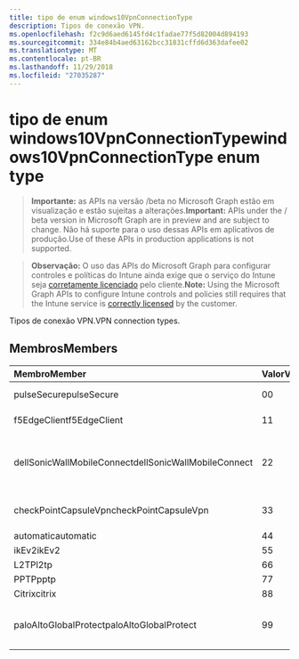 ```yaml
---
title: tipo de enum windows10VpnConnectionType
description: Tipos de conexão VPN.
ms.openlocfilehash: f2c9d6aed6145fd4c1fadae77f5d82004d894193
ms.sourcegitcommit: 334e84b4aed63162bcc31831cffd6d363dafee02
ms.translationtype: MT
ms.contentlocale: pt-BR
ms.lasthandoff: 11/29/2018
ms.locfileid: "27035287"
---
```

# <a name="windows10vpnconnectiontype-enum-type"></a><span data-ttu-id="2ffa7-103">tipo de enum windows10VpnConnectionType</span><span class="sxs-lookup"><span data-stu-id="2ffa7-103">windows10VpnConnectionType enum type</span></span>

> <span data-ttu-id="2ffa7-104">**Importante:** as APIs na versão /beta no Microsoft Graph estão em visualização e estão sujeitas a alterações.</span><span class="sxs-lookup"><span data-stu-id="2ffa7-104">**Important:** APIs under the / beta version in Microsoft Graph are in preview and are subject to change.</span></span> <span data-ttu-id="2ffa7-105">Não há suporte para o uso dessas APIs em aplicativos de produção.</span><span class="sxs-lookup"><span data-stu-id="2ffa7-105">Use of these APIs in production applications is not supported.</span></span>

> <span data-ttu-id="2ffa7-106">**Observação:** O uso das APIs do Microsoft Graph para configurar controles e políticas do Intune ainda exige que o serviço do Intune seja [corretamente licenciado](https://go.microsoft.com/fwlink/?linkid=839381) pelo cliente.</span><span class="sxs-lookup"><span data-stu-id="2ffa7-106">**Note:** Using the Microsoft Graph APIs to configure Intune controls and policies still requires that the Intune service is [correctly licensed](https://go.microsoft.com/fwlink/?linkid=839381) by the customer.</span></span>

<span data-ttu-id="2ffa7-107">Tipos de conexão VPN.</span><span class="sxs-lookup"><span data-stu-id="2ffa7-107">VPN connection types.</span></span>
## <a name="members"></a><span data-ttu-id="2ffa7-108">Membros</span><span class="sxs-lookup"><span data-stu-id="2ffa7-108">Members</span></span>
|<span data-ttu-id="2ffa7-109">Membro</span><span class="sxs-lookup"><span data-stu-id="2ffa7-109">Member</span></span>|<span data-ttu-id="2ffa7-110">Valor</span><span class="sxs-lookup"><span data-stu-id="2ffa7-110">Value</span></span>|<span data-ttu-id="2ffa7-111">Descrição</span><span class="sxs-lookup"><span data-stu-id="2ffa7-111">Description</span></span>|
|:---|:---|:---|
|<span data-ttu-id="2ffa7-112">pulseSecure</span><span class="sxs-lookup"><span data-stu-id="2ffa7-112">pulseSecure</span></span>|<span data-ttu-id="2ffa7-113">0</span><span class="sxs-lookup"><span data-stu-id="2ffa7-113">0</span></span>|<span data-ttu-id="2ffa7-114">Pulso seguro.</span><span class="sxs-lookup"><span data-stu-id="2ffa7-114">Pulse Secure.</span></span>|
|<span data-ttu-id="2ffa7-115">f5EdgeClient</span><span class="sxs-lookup"><span data-stu-id="2ffa7-115">f5EdgeClient</span></span>|<span data-ttu-id="2ffa7-116">1</span><span class="sxs-lookup"><span data-stu-id="2ffa7-116">1</span></span>|<span data-ttu-id="2ffa7-117">F5 Cliente de borda.</span><span class="sxs-lookup"><span data-stu-id="2ffa7-117">F5 Edge Client.</span></span>|
|<span data-ttu-id="2ffa7-118">dellSonicWallMobileConnect</span><span class="sxs-lookup"><span data-stu-id="2ffa7-118">dellSonicWallMobileConnect</span></span>|<span data-ttu-id="2ffa7-119">2</span><span class="sxs-lookup"><span data-stu-id="2ffa7-119">2</span></span>|<span data-ttu-id="2ffa7-120">Conexão do Dell SonicWALL Mobile.</span><span class="sxs-lookup"><span data-stu-id="2ffa7-120">Dell SonicWALL Mobile Connection.</span></span>|
|<span data-ttu-id="2ffa7-121">checkPointCapsuleVpn</span><span class="sxs-lookup"><span data-stu-id="2ffa7-121">checkPointCapsuleVpn</span></span>|<span data-ttu-id="2ffa7-122">3</span><span class="sxs-lookup"><span data-stu-id="2ffa7-122">3</span></span>|<span data-ttu-id="2ffa7-123">Verifique o ponto Cápsula VPN.</span><span class="sxs-lookup"><span data-stu-id="2ffa7-123">Check Point Capsule VPN.</span></span>|
|<span data-ttu-id="2ffa7-124">automatic</span><span class="sxs-lookup"><span data-stu-id="2ffa7-124">automatic</span></span>|<span data-ttu-id="2ffa7-125">4</span><span class="sxs-lookup"><span data-stu-id="2ffa7-125">4</span></span>|<span data-ttu-id="2ffa7-126">Automático.</span><span class="sxs-lookup"><span data-stu-id="2ffa7-126">Automatic.</span></span>|
|<span data-ttu-id="2ffa7-127">ikEv2</span><span class="sxs-lookup"><span data-stu-id="2ffa7-127">ikEv2</span></span>|<span data-ttu-id="2ffa7-128">5</span><span class="sxs-lookup"><span data-stu-id="2ffa7-128">5</span></span>|<span data-ttu-id="2ffa7-129">IKEv2.</span><span class="sxs-lookup"><span data-stu-id="2ffa7-129">IKEv2.</span></span>|
|<span data-ttu-id="2ffa7-130">L2TP</span><span class="sxs-lookup"><span data-stu-id="2ffa7-130">l2tp</span></span>|<span data-ttu-id="2ffa7-131">6</span><span class="sxs-lookup"><span data-stu-id="2ffa7-131">6</span></span>|<span data-ttu-id="2ffa7-132">L2TP.</span><span class="sxs-lookup"><span data-stu-id="2ffa7-132">L2TP.</span></span>|
|<span data-ttu-id="2ffa7-133">PPTP</span><span class="sxs-lookup"><span data-stu-id="2ffa7-133">pptp</span></span>|<span data-ttu-id="2ffa7-134">7</span><span class="sxs-lookup"><span data-stu-id="2ffa7-134">7</span></span>|<span data-ttu-id="2ffa7-135">PPTP.</span><span class="sxs-lookup"><span data-stu-id="2ffa7-135">PPTP.</span></span>|
|<span data-ttu-id="2ffa7-136">Citrix</span><span class="sxs-lookup"><span data-stu-id="2ffa7-136">citrix</span></span>|<span data-ttu-id="2ffa7-137">8</span><span class="sxs-lookup"><span data-stu-id="2ffa7-137">8</span></span>|<span data-ttu-id="2ffa7-138">Citrix.</span><span class="sxs-lookup"><span data-stu-id="2ffa7-138">Citrix.</span></span>|
|<span data-ttu-id="2ffa7-139">paloAltoGlobalProtect</span><span class="sxs-lookup"><span data-stu-id="2ffa7-139">paloAltoGlobalProtect</span></span>|<span data-ttu-id="2ffa7-140">9</span><span class="sxs-lookup"><span data-stu-id="2ffa7-140">9</span></span>|<span data-ttu-id="2ffa7-141">GlobalProtect do Palo Alto redes.</span><span class="sxs-lookup"><span data-stu-id="2ffa7-141">Palo Alto Networks GlobalProtect.</span></span>|





